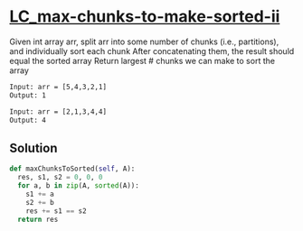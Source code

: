 # [LC_max-chunks-to-make-sorted-ii](https://leetcode.com/problems/max-chunks-to-make-sorted-ii)

Given int array arr, split arr into some number of chunks (i.e., partitions), and individually sort each chunk
After concatenating them, the result should equal the sorted array
Return largest # chunks we can make to sort the array

```txt
Input: arr = [5,4,3,2,1]
Output: 1

Input: arr = [2,1,3,4,4]
Output: 4
```

## Solution

```py
def maxChunksToSorted(self, A):
  res, s1, s2 = 0, 0, 0
  for a, b in zip(A, sorted(A)):
    s1 += a
    s2 += b
    res += s1 == s2
  return res
```

